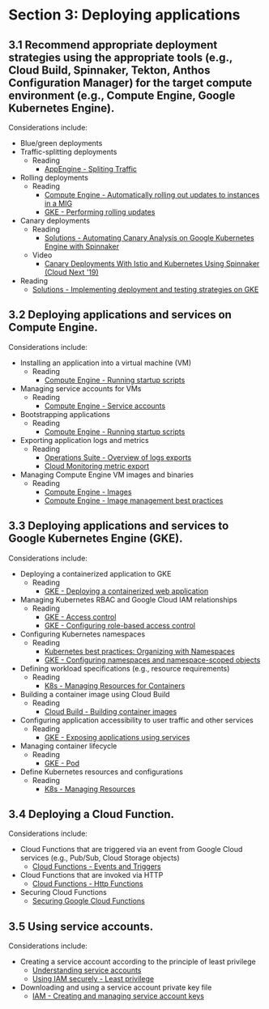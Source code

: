 # Section 3: Deploying applications

## 3.1 Recommend appropriate deployment strategies using the appropriate tools (e.g., Cloud Build, Spinnaker, Tekton, Anthos Configuration Manager) for the target compute environment (e.g., Compute Engine, Google Kubernetes Engine).

Considerations include:

* Blue/green deployments
* Traffic-splitting deployments
    * Reading
        * [AppEngine - Spliting Traffic](https://cloud.google.com/appengine/docs/standard/python/splitting-traffic)
* Rolling deployments
    * Reading
        * [Compute Engine - Automatically rolling out updates to instances in a MIG](https://cloud.google.com/compute/docs/instance-groups/rolling-out-updates-to-managed-instance-groups)
        * [GKE - Performing rolling updates](https://cloud.google.com/kubernetes-engine/docs/how-to/updating-apps)
* Canary deployments
    * Reading
        * [Solutions - Automating Canary Analysis on Google Kubernetes Engine with Spinnaker](https://cloud.google.com/solutions/automated-canary-analysis-kubernetes-engine-spinnaker)
    * Video
        * [Canary Deployments With Istio and Kubernetes Using Spinnaker (Cloud Next '19)
](https://www.youtube.com/watch?v=CmZWau04ZS4)
* Reading
    * [Solutions - Implementing deployment and testing strategies on GKE](https://cloud.google.com/solutions/implementing-deployment-and-testing-strategies-on-gke)

## 3.2 Deploying applications and services on Compute Engine.

Considerations include:

* Installing an application into a virtual machine (VM)
    * Reading
        * [Compute Engine - Running startup scripts](https://cloud.google.com/compute/docs/startupscript)
* Managing service accounts for VMs
    * Reading
        * [Compute Engine - Service accounts](https://cloud.google.com/compute/docs/access/service-accounts)
* Bootstrapping applications
    * Reading
        * [Compute Engine - Running startup scripts](https://cloud.google.com/compute/docs/startupscript)
* Exporting application logs and metrics
    * Reading
        * [Operations Suite - Overview of logs exports](https://cloud.google.com/logging/docs/export)
        * [Cloud Monitoring metric export](https://cloud.google.com/solutions/stackdriver-monitoring-metric-export)
* Managing Compute Engine VM images and binaries
    * Reading
        * [Compute Engine - Images](https://cloud.google.com/compute/docs/images)
        * [Compute Engine - Image management best practices](https://cloud.google.com/compute/docs/images/image-management-best-practices)

## 3.3 Deploying applications and services to Google Kubernetes Engine (GKE).

Considerations include:

* Deploying a containerized application to GKE
    * Reading
        * [GKE - Deploying a containerized web application](https://cloud.google.com/kubernetes-engine/docs/tutorials/hello-app)
* Managing Kubernetes RBAC and Google Cloud IAM relationships
    * Reading
        * [GKE - Access control](https://cloud.google.com/kubernetes-engine/docs/concepts/access-control)
        * [GKE - Configuring role-based access control](https://cloud.google.com/kubernetes-engine/docs/how-to/role-based-access-control)
* Configuring Kubernetes namespaces
    * Reading
        * [Kubernetes best practices: Organizing with Namespaces](https://cloud.google.com/blog/products/containers-kubernetes/kubernetes-best-practices-organizing-with-namespaces)
        * [GKE - Configuring namespaces and namespace-scoped objects](https://cloud.google.com/kubernetes-engine/docs/add-on/config-sync/how-to/namespace-scoped-objects)
* Defining workload specifications (e.g., resource requirements)
    * Reading
        * [K8s - Managing Resources for Containers](https://kubernetes.io/docs/concepts/configuration/manage-resources-containers/)
* Building a container image using Cloud Build
    * Reading
        * [Cloud Build - Building container images](https://cloud.google.com/build/docs/building/build-containers)
* Configuring application accessibility to user traffic and other services
    * Reading
        * [GKE - Exposing applications using services](https://cloud.google.com/kubernetes-engine/docs/how-to/exposing-apps)
* Managing container lifecycle
    * Reading
        * [GKE - Pod](https://cloud.google.com/kubernetes-engine/docs/concepts/pod)
* Define Kubernetes resources and configurations
    * Reading
        * [K8s - Managing Resources](https://kubernetes.io/docs/concepts/cluster-administration/manage-deployment/)

## 3.4 Deploying a Cloud Function.

Considerations include:

* Cloud Functions that are triggered via an event from Google Cloud services (e.g., Pub/Sub, Cloud Storage objects)
    * [Cloud Functions - Events and Triggers](https://cloud.google.com/functions/docs/concepts/events-triggers)
* Cloud Functions that are invoked via HTTP
    * [Cloud Functions - Http Functions](https://cloud.google.com/functions/docs/writing/http)
* Securing Cloud Functions
    * [Securing Google Cloud Functions](https://cloud.google.com/functions/docs/securing)

## 3.5 Using service accounts.

Considerations include:

* Creating a service account according to the principle of least privilege
    * [Understanding service accounts](https://cloud.google.com/iam/docs/understanding-service-accounts)
    * [Using IAM securely - Least privilege](https://cloud.google.com/iam/docs/using-iam-securely#least_privilege)
* Downloading and using a service account private key file
    * [IAM - Creating and managing service account keys](https://cloud.google.com/iam/docs/creating-managing-service-account-keys)

